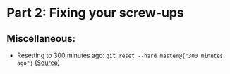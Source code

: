 # Part 2: Fixing your screw-ups




## Miscellaneous:

+ Resetting to 300 minutes ago: `git reset --hard master@{"300 minutes ago"}` [(Source)](https://twitter.com/data_stephanie/status/968226587547258886)

